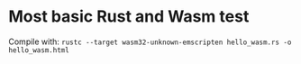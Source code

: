 # Most basic Rust and Wasm test

Compile with:
`rustc --target wasm32-unknown-emscripten hello_wasm.rs -o hello_wasm.html`
